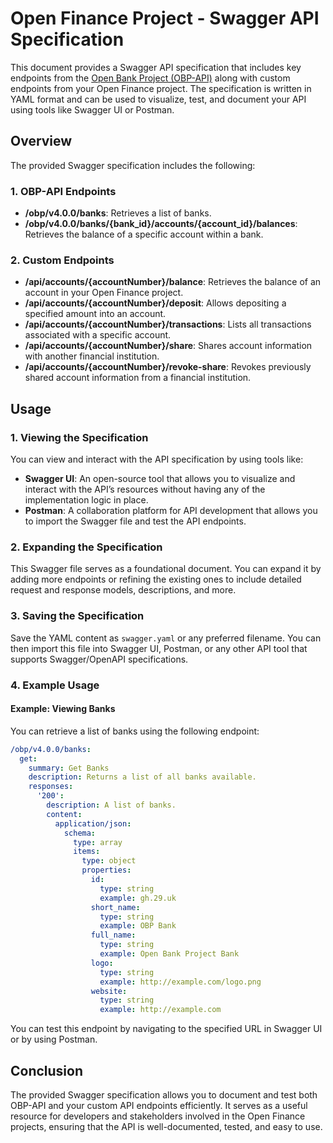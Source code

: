 
# Open Finance Project - Swagger API Specification

This document provides a Swagger API specification that includes key endpoints from the [Open Bank Project (OBP-API)](https://github.com/OpenBankProject/OBP-API) along with custom endpoints from your Open Finance project. The specification is written in YAML format and can be used to visualize, test, and document your API using tools like Swagger UI or Postman.

## Overview

The provided Swagger specification includes the following:

### 1. OBP-API Endpoints

- **/obp/v4.0.0/banks**: Retrieves a list of banks.
- **/obp/v4.0.0/banks/{bank_id}/accounts/{account_id}/balances**: Retrieves the balance of a specific account within a bank.

### 2. Custom Endpoints

- **/api/accounts/{accountNumber}/balance**: Retrieves the balance of an account in your Open Finance project.
- **/api/accounts/{accountNumber}/deposit**: Allows depositing a specified amount into an account.
- **/api/accounts/{accountNumber}/transactions**: Lists all transactions associated with a specific account.
- **/api/accounts/{accountNumber}/share**: Shares account information with another financial institution.
- **/api/accounts/{accountNumber}/revoke-share**: Revokes previously shared account information from a financial institution.

## Usage

### 1. Viewing the Specification

You can view and interact with the API specification by using tools like:

- **Swagger UI**: An open-source tool that allows you to visualize and interact with the API’s resources without having any of the implementation logic in place.
- **Postman**: A collaboration platform for API development that allows you to import the Swagger file and test the API endpoints.

### 2. Expanding the Specification

This Swagger file serves as a foundational document. You can expand it by adding more endpoints or refining the existing ones to include detailed request and response models, descriptions, and more.

### 3. Saving the Specification

Save the YAML content as `swagger.yaml` or any preferred filename. You can then import this file into Swagger UI, Postman, or any other API tool that supports Swagger/OpenAPI specifications.

### 4. Example Usage

#### Example: Viewing Banks

You can retrieve a list of banks using the following endpoint:

```yaml
/obp/v4.0.0/banks:
  get:
    summary: Get Banks
    description: Returns a list of all banks available.
    responses:
      '200':
        description: A list of banks.
        content:
          application/json:
            schema:
              type: array
              items:
                type: object
                properties:
                  id:
                    type: string
                    example: gh.29.uk
                  short_name:
                    type: string
                    example: OBP Bank
                  full_name:
                    type: string
                    example: Open Bank Project Bank
                  logo:
                    type: string
                    example: http://example.com/logo.png
                  website:
                    type: string
                    example: http://example.com
```

You can test this endpoint by navigating to the specified URL in Swagger UI or by using Postman.

## Conclusion

The provided Swagger specification allows you to document and test both OBP-API and your custom API endpoints efficiently. It serves as a useful resource for developers and stakeholders involved in the Open Finance projects, ensuring that the API is well-documented, tested, and easy to use.


